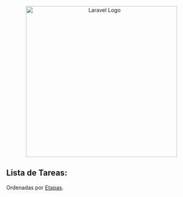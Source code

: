 <p align="center"><a href="https://laravel.com" target="_blank"><img src="https://raw.githubusercontent.com/laravel/art/master/logo-lockup/5%20SVG/2%20CMYK/1%20Full%20Color/laravel-logolockup-cmyk-red.svg" width="400" alt="Laravel Logo"></a></p>


## Lista de Tareas:

Ordenadas por [Etapas]([https://opensource.org/licenses/MIT](https://github.com/users/gabi-devel/projects/5/views/3)).
